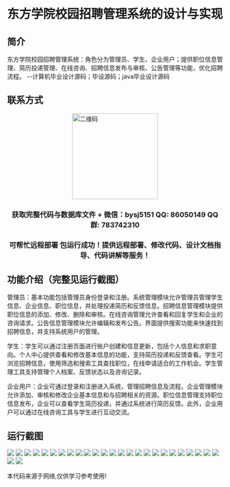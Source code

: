 <p><h1 align="center">东方学院校园招聘管理系统的设计与实现</h1></p>

## 简介
东方学院校园招聘管理系统：角色分为管理员、学生、企业用户；提供职位信息管理、简历投递管理、在线咨询、招聘信息发布与审核、公告管理等功能，优化招聘流程。    --计算机毕业设计源码；毕设源码；java毕业设计源码


## 联系方式
<img src="https://bs-1329754181.cos.ap-shanghai.myqcloud.com/wx.jpg" alt="二维码" style="display: block; margin: 0 auto;" width="200px">
<p><h3 align="center">获取完整代码与数据库文件 + 微信：bysj5151 QQ: 86050149 QQ群: 783742310</h3></p>
<p><h3 align="center">可帮忙远程部署 包运行成功！提供远程部署、修改代码、设计文档指导、代码讲解等服务！</h3></p>

## 功能介绍（完整见运行截图）
管理员：基本功能包括管理员身份登录和注册。系统管理模块允许管理员管理学生信息、企业信息、职位信息，并处理投递简历和反馈信息。招聘信息管理模块提供职位信息的添加、修改、删除和审核。在线咨询管理允许查看和回复学生和企业的咨询请求。公告信息管理模块允许编辑和发布公告。界面提供搜索功能来快速找到招聘信息，并支持系统用户的管理。

学生：学生可以通过注册页面进行账户创建和信息更新，包括个人信息和求职意向。个人中心提供查看和修改基本信息的功能，支持简历投递和反馈查看。学生可浏览招聘信息，使用筛选和搜索工具查找职位，在线申请适合的工作机会。学生管理工具支持管理个人档案、反馈状态以及咨询记录。

企业用户：企业可通过登录和注册进入系统，管理招聘信息及流程。企业管理模块允许添加、审核和修改企业基本信息和与招聘相关的资源。职位信息管理支持职位信息发布，企业可以查看学生简历投递，并通过系统进行简历反馈。此外，企业用户可以通过在线咨询工具与学生进行互动交流。


## 运行截图
![](https://bs-1329754181.cos.ap-shanghai.myqcloud.com/ssm/DongFangCollegeCampusRecruitmentManagementSystem/img/001.jpg)
![](https://bs-1329754181.cos.ap-shanghai.myqcloud.com/ssm/DongFangCollegeCampusRecruitmentManagementSystem/img/002.jpg)
![](https://bs-1329754181.cos.ap-shanghai.myqcloud.com/ssm/DongFangCollegeCampusRecruitmentManagementSystem/img/003.jpg)
![](https://bs-1329754181.cos.ap-shanghai.myqcloud.com/ssm/DongFangCollegeCampusRecruitmentManagementSystem/img/004.jpg)
![](https://bs-1329754181.cos.ap-shanghai.myqcloud.com/ssm/DongFangCollegeCampusRecruitmentManagementSystem/img/005.jpg)
![](https://bs-1329754181.cos.ap-shanghai.myqcloud.com/ssm/DongFangCollegeCampusRecruitmentManagementSystem/img/006.jpg)
![](https://bs-1329754181.cos.ap-shanghai.myqcloud.com/ssm/DongFangCollegeCampusRecruitmentManagementSystem/img/007.jpg)
![](https://bs-1329754181.cos.ap-shanghai.myqcloud.com/ssm/DongFangCollegeCampusRecruitmentManagementSystem/img/008.jpg)
![](https://bs-1329754181.cos.ap-shanghai.myqcloud.com/ssm/DongFangCollegeCampusRecruitmentManagementSystem/img/009.jpg)
![](https://bs-1329754181.cos.ap-shanghai.myqcloud.com/ssm/DongFangCollegeCampusRecruitmentManagementSystem/img/010.jpg)
![](https://bs-1329754181.cos.ap-shanghai.myqcloud.com/ssm/DongFangCollegeCampusRecruitmentManagementSystem/img/011.jpg)
![](https://bs-1329754181.cos.ap-shanghai.myqcloud.com/ssm/DongFangCollegeCampusRecruitmentManagementSystem/img/012.jpg)
![](https://bs-1329754181.cos.ap-shanghai.myqcloud.com/ssm/DongFangCollegeCampusRecruitmentManagementSystem/img/013.jpg)
![](https://bs-1329754181.cos.ap-shanghai.myqcloud.com/ssm/DongFangCollegeCampusRecruitmentManagementSystem/img/014.jpg)
![](https://bs-1329754181.cos.ap-shanghai.myqcloud.com/ssm/DongFangCollegeCampusRecruitmentManagementSystem/img/015.jpg)
![](https://bs-1329754181.cos.ap-shanghai.myqcloud.com/ssm/DongFangCollegeCampusRecruitmentManagementSystem/img/016.jpg)
![](https://bs-1329754181.cos.ap-shanghai.myqcloud.com/ssm/DongFangCollegeCampusRecruitmentManagementSystem/img/017.jpg)
![](https://bs-1329754181.cos.ap-shanghai.myqcloud.com/ssm/DongFangCollegeCampusRecruitmentManagementSystem/img/018.jpg)
![](https://bs-1329754181.cos.ap-shanghai.myqcloud.com/ssm/DongFangCollegeCampusRecruitmentManagementSystem/img/019.jpg)
![](https://bs-1329754181.cos.ap-shanghai.myqcloud.com/ssm/DongFangCollegeCampusRecruitmentManagementSystem/img/020.jpg)
![](https://bs-1329754181.cos.ap-shanghai.myqcloud.com/ssm/DongFangCollegeCampusRecruitmentManagementSystem/img/021.jpg)
![](https://bs-1329754181.cos.ap-shanghai.myqcloud.com/ssm/DongFangCollegeCampusRecruitmentManagementSystem/img/022.jpg)
![](https://bs-1329754181.cos.ap-shanghai.myqcloud.com/ssm/DongFangCollegeCampusRecruitmentManagementSystem/img/023.jpg)
![](https://bs-1329754181.cos.ap-shanghai.myqcloud.com/ssm/DongFangCollegeCampusRecruitmentManagementSystem/img/024.jpg)
![](https://bs-1329754181.cos.ap-shanghai.myqcloud.com/ssm/DongFangCollegeCampusRecruitmentManagementSystem/img/025.jpg)
![](https://bs-1329754181.cos.ap-shanghai.myqcloud.com/ssm/DongFangCollegeCampusRecruitmentManagementSystem/img/026.jpg)
![](https://bs-1329754181.cos.ap-shanghai.myqcloud.com/ssm/DongFangCollegeCampusRecruitmentManagementSystem/img/027.jpg)

<p>本代码来源于网络,仅供学习参考使用!</p>

